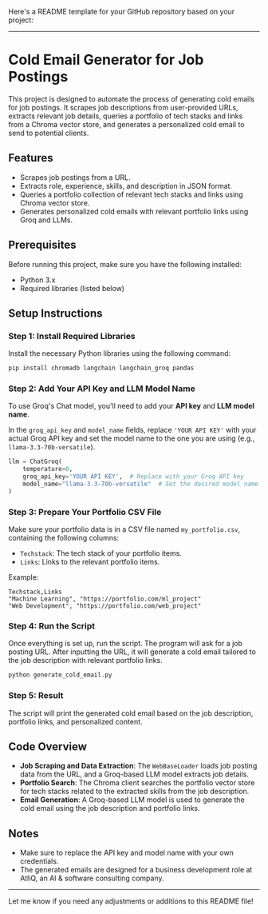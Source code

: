 Here's a README template for your GitHub repository based on your project:

---

# Cold Email Generator for Job Postings

This project is designed to automate the process of generating cold emails for job postings. It scrapes job descriptions from user-provided URLs, extracts relevant job details, queries a portfolio of tech stacks and links from a Chroma vector store, and generates a personalized cold email to send to potential clients.

## Features
- Scrapes job postings from a URL.
- Extracts role, experience, skills, and description in JSON format.
- Queries a portfolio collection of relevant tech stacks and links using Chroma vector store.
- Generates personalized cold emails with relevant portfolio links using Groq and LLMs.

## Prerequisites
Before running this project, make sure you have the following installed:
- Python 3.x
- Required libraries (listed below)
  
## Setup Instructions

### Step 1: Install Required Libraries
Install the necessary Python libraries using the following command:
```bash
pip install chromadb langchain langchain_groq pandas
```

### Step 2: Add Your API Key and LLM Model Name
To use Groq's Chat model, you'll need to add your **API key** and **LLM model name**. 

In the `groq_api_key` and `model_name` fields, replace `'YOUR API KEY'` with your actual Groq API key and set the model name to the one you are using (e.g., `llama-3.3-70b-versatile`).

```python
llm = ChatGroq(
    temperature=0, 
    groq_api_key='YOUR API KEY',  # Replace with your Groq API key
    model_name="llama-3.3-70b-versatile"  # Set the desired model name
)
```

### Step 3: Prepare Your Portfolio CSV File
Make sure your portfolio data is in a CSV file named `my_portfolio.csv`, containing the following columns:
- `Techstack`: The tech stack of your portfolio items.
- `Links`: Links to the relevant portfolio items.

Example:
```csv
Techstack,Links
"Machine Learning", "https://portfolio.com/ml_project"
"Web Development", "https://portfolio.com/web_project"
```

### Step 4: Run the Script
Once everything is set up, run the script. The program will ask for a job posting URL. After inputting the URL, it will generate a cold email tailored to the job description with relevant portfolio links.

```bash
python generate_cold_email.py
```

### Step 5: Result
The script will print the generated cold email based on the job description, portfolio links, and personalized content.

## Code Overview
- **Job Scraping and Data Extraction**: The `WebBaseLoader` loads job posting data from the URL, and a Groq-based LLM model extracts job details.
- **Portfolio Search**: The Chroma client searches the portfolio vector store for tech stacks related to the extracted skills from the job description.
- **Email Generation**: A Groq-based LLM model is used to generate the cold email using the job description and portfolio links.

## Notes
- Make sure to replace the API key and model name with your own credentials.
- The generated emails are designed for a business development role at AtliQ, an AI & software consulting company.

---

Let me know if you need any adjustments or additions to this README file!

